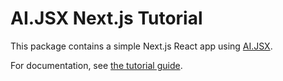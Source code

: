# AI.JSX Next.js Tutorial

This package contains a simple Next.js React app using [AI.JSX](https://ai-jsx.com).

For documentation, see [the tutorial guide](https://docs.ai-jsx.com/tutorial/part5).
